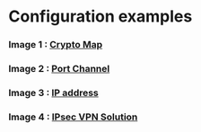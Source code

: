 # Configuration examples

<h3>Image 1 : <a href="">Crypto Map</a> </h3>


<h3>Image 2 : <a href="">Port Channel</a></h3> 


<h3>Image 3 : <a href="">IP address</a></h3>


<h3>Image 4 : <a href="">IPsec VPN Solution</a></h3>
